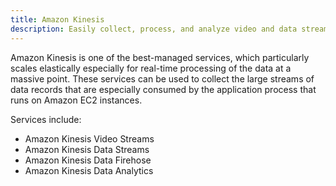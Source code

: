 ```yaml
---
title: Amazon Kinesis
description: Easily collect, process, and analyze video and data streams
---
```


Amazon Kinesis is one of the best-managed services, which particularly scales elastically especially for real-time processing of the data at a massive point. These services can be used to collect the large streams of data records that are especially consumed by the application process that runs on Amazon EC2 instances.

Services include:
- Amazon Kinesis Video Streams
- Amazon Kinesis Data Streams
- Amazon Kinesis Data Firehose
- Amazon Kinesis Data Analytics

